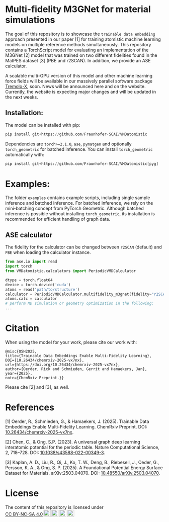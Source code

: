 # Multi-fidelity M3GNet for material simulations

The goal of this repository is to showcase the `trainable data embedding` approach presented in our paper [1] for
training atomistic machine learning models on multiple reference methods simultaneously.
This repository contains a TorchScript model for evaluating an implementation of the M3GNet [2] model that was trained
on two different fidelities found in the MatPES dataset [3] (PBE and r2SCAN). In addition, we provide an ASE calculator.

A scalable multi-GPU version of this model and other machine learning force fields will be available in our massively
parallel
software
package [Tremolo-X](https://www.scai.fraunhofer.de/en/business-research-areas/virtual-material-design/products/tremolo-x.html), soon. News will be announced here and on the website. Currently, the website is expecting major changes and will be
updated in the next weeks.

## Installation:

The model can be installed with pip:

```python
pip install git+https://github.com/Fraunhofer-SCAI/VMDatomistic
```

Dependencies are `torch>=2.1.0`, `ase`, `pymatgen` and optionally `torch_geometric` for batched inference. You can
install `torch_geometric` automatically with:

```python
pip install git+https://github.com/Fraunhofer-SCAI/VMDatomistic[pyg]
```

# Examples:

The folder `examples` contains example scripts, including single sample inference and batched inference.
For batched inference, we rely on the mini-batching concept from PyTorch Geometric. Although batched inference is possible without installing `torch_geometric`, its installation is recommended for efficient handling of graph data.

## ASE calculator

The fidelity for the calculator can be changed between `r2SCAN` (default) and `PBE` when loading the calculator instance.

```python
from ase.io import read
import torch
from VMDatomistic.calculators import PeriodicVMDCalculator

dtype = torch.float64
device = torch.device('cuda')
atoms = read('path/to/structure')
calculator = PeriodicVMDCalculator.multifidelity_m3gnet(fidelity="r2SCAN", dtype=dtype, device=device)
atoms.calc = calculator
# perform MD simulation or geometry optimization in the following:
...
```

# Citation

When using the model for your work, please cite our work with:

```
@misc{OSH2025, 
title={Trainable Data Embeddings Enable Multi-Fidelity Learning}, 
DOI={10.26434/chemrxiv-2025-vx7nx}, 
url={https://doi.org/10.26434/chemrxiv-2025-vx7nx}, 
author={Oerder, Rick and Schmieden, Gerrit and Hamaekers, Jan}, 
year={2025},
note={ChemRxiv Preprint.}} 
```

Please cite [2] and [3], as well. 

# References

[1] Oerder, R., Schmieden, G., & Hamaekers, J. (2025). Trainable Data Embeddings Enable Multi-Fidelity Learning.
ChemRxiv Preprint. DOI: [10.26434/chemrxiv-2025-vx7nx](https://doi.org/10.26434/chemrxiv-2025-vx7nx).

[2] Chen, C., & Ong, S.P. (2023). A universal graph deep learning interatomic potential for the periodic table. Nature
Computational Science, 2, 718–728. DOI: [10.1038/s43588-022-00349-3](https://doi.org/10.1038/s43588-022-00349-3).

[3] Kaplan, A. D., Liu, R., Qi, J., Ko, T. W., Deng, B., Riebesell, J., Ceder, G., Persson, K. A., & Ong, S. P. (2025).
A Foundational Potential Energy Surface Dataset for Materials. arXiv:2503.04070.
DOI: [10.48550/arXiv.2503.04070](https://doi.org/10.48550/arXiv.2503.04070).


# License
 <p xmlns:cc="http://creativecommons.org/ns#" xmlns:dct="http://purl.org/dc/terms/"><span property="dct:title">The content of this repository is licensed under <a href="http://creativecommons.org/licenses/by-nc-sa/4.0/?ref=chooser-v1" target="_blank" rel="license noopener noreferrer" style="display:inline-block;">CC BY-NC-SA 4.0<img style="height:22px!important;margin-left:3px;vertical-align:text-bottom;" src="https://mirrors.creativecommons.org/presskit/icons/cc.svg?ref=chooser-v1"><img style="height:22px!important;margin-left:3px;vertical-align:text-bottom;" src="https://mirrors.creativecommons.org/presskit/icons/by.svg?ref=chooser-v1"><img style="height:22px!important;margin-left:3px;vertical-align:text-bottom;" src="https://mirrors.creativecommons.org/presskit/icons/nc.svg?ref=chooser-v1"><img style="height:22px!important;margin-left:3px;vertical-align:text-bottom;" src="https://mirrors.creativecommons.org/presskit/icons/sa.svg?ref=chooser-v1"></a></p>